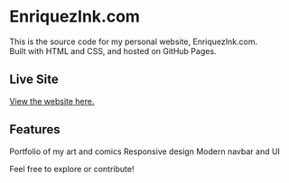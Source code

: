 # EnriquezInk.com

This is the source code for my personal website, EnriquezInk.com.  
Built with HTML and CSS, and hosted on GitHub Pages.

## Live Site
[View the website here.](https://Ethanenriquez.github.io/index.html/)

## Features
  Portfolio of my art and comics
  Responsive design
  Modern navbar and UI

Feel free to explore or contribute!
